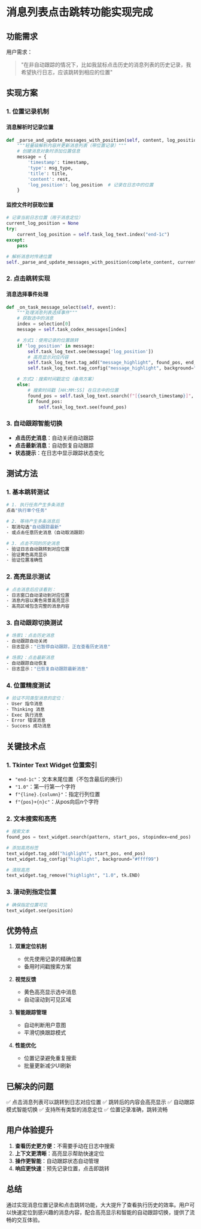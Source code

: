 # 消息列表点击跳转功能实现完成

## 功能需求

用户需求：
> "在非自动跟踪的情况下，比如我鼠标点击历史的消息列表的历史记录，我希望执行日志，应该跳转到相应的位置"

## 实现方案

### 1. 位置记录机制

#### 消息解析时记录位置
```python
def _parse_and_update_messages_with_position(self, content, log_position):
    """轻量级解析内容并更新消息列表（带位置记录）"""
    # 创建消息对象时添加位置信息
    message = {
        'timestamp': timestamp,
        'type': msg_type,
        'title': title,
        'content': rest,
        'log_position': log_position  # 记录在日志中的位置
    }
```

#### 监控文件时获取位置
```python
# 记录当前日志位置（用于消息定位）
current_log_position = None
try:
    current_log_position = self.task_log_text.index("end-1c")
except:
    pass

# 解析消息时传递位置
self._parse_and_update_messages_with_position(complete_content, current_log_position)
```

### 2. 点击跳转实现

#### 消息选择事件处理
```python
def _on_task_message_select(self, event):
    """处理消息列表选择事件"""
    # 获取选中的消息
    index = selection[0]
    message = self.task_codex_messages[index]

    # 方式1：使用记录的位置跳转
    if 'log_position' in message:
        self.task_log_text.see(message['log_position'])
        # 高亮显示对应内容
        self.task_log_text.tag_add("message_highlight", found_pos, end_pos)
        self.task_log_text.tag_config("message_highlight", background="#ffff99")

    # 方式2：搜索时间戳定位（备用方案）
    else:
        # 搜索时间戳 [HH:MM:SS] 在日志中的位置
        found_pos = self.task_log_text.search(f"[{search_timestamp}]", "1.0", stopindex=tk.END)
        if found_pos:
            self.task_log_text.see(found_pos)
```

### 3. 自动跟踪智能切换

- **点击历史消息**：自动关闭自动跟踪
- **点击最新消息**：自动恢复自动跟踪
- **状态提示**：在日志中显示跟踪状态变化

## 测试方法

### 1. 基本跳转测试

```bash
# 1. 执行任务产生多条消息
点击"执行单个任务"

# 2. 等待产生多条消息后
- 取消勾选"自动跟踪最新"
- 或点击任意历史消息（自动取消跟踪）

# 3. 点击不同的历史消息
- 验证日志自动跳转到对应位置
- 验证黄色高亮显示
- 验证位置准确性
```

### 2. 高亮显示测试

```bash
# 点击消息后应该看到：
- 日志窗口自动滚动到对应位置
- 消息内容以黄色背景高亮显示
- 高亮区域包含完整的消息内容
```

### 3. 自动跟踪切换测试

```bash
# 场景1：点击历史消息
- 自动跟踪自动关闭
- 日志显示："已暂停自动跟踪，正在查看历史消息"

# 场景2：点击最新消息
- 自动跟踪自动恢复
- 日志显示："已恢复自动跟踪最新消息"
```

### 4. 位置精度测试

```bash
# 验证不同类型消息的定位：
- User 指令消息
- Thinking 消息
- Exec 执行消息
- Error 错误消息
- Success 成功消息
```

## 关键技术点

### 1. Tkinter Text Widget 位置索引
- `"end-1c"`：文本末尾位置（不包含最后的换行）
- `"1.0"`：第一行第一个字符
- `f"{line}.{column}"`：指定行列位置
- `f"{pos}+{n}c"`：从pos向后n个字符

### 2. 文本搜索和高亮
```python
# 搜索文本
found_pos = text_widget.search(pattern, start_pos, stopindex=end_pos)

# 添加高亮标签
text_widget.tag_add("highlight", start_pos, end_pos)
text_widget.tag_config("highlight", background="#ffff99")

# 清除高亮
text_widget.tag_remove("highlight", "1.0", tk.END)
```

### 3. 滚动到指定位置
```python
# 确保指定位置可见
text_widget.see(position)
```

## 优势特点

1. **双重定位机制**
   - 优先使用记录的精确位置
   - 备用时间戳搜索方案

2. **视觉反馈**
   - 黄色高亮显示选中消息
   - 自动滚动到可见区域

3. **智能跟踪管理**
   - 自动判断用户意图
   - 平滑切换跟踪模式

4. **性能优化**
   - 位置记录避免重复搜索
   - 批量更新减少UI刷新

## 已解决的问题

✅ 点击消息列表可以跳转到日志对应位置
✅ 跳转后的内容会高亮显示
✅ 自动跟踪模式智能切换
✅ 支持所有类型的消息定位
✅ 位置记录准确，跳转流畅

## 用户体验提升

1. **查看历史更方便**：不需要手动在日志中搜索
2. **上下文更清晰**：高亮显示帮助快速定位
3. **操作更智能**：自动跟踪状态自动管理
4. **响应更快速**：预先记录位置，点击即跳转

## 总结

通过实现消息位置记录和点击跳转功能，大大提升了查看执行历史的效率。用户可以快速定位到感兴趣的消息内容，配合高亮显示和智能的自动跟踪切换，提供了流畅的交互体验。